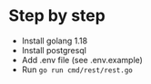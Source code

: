 # Step by step
- Install golang 1.18
- Install postgresql
- Add .env file (see .env.example)
- Run `go run cmd/rest/rest.go`
